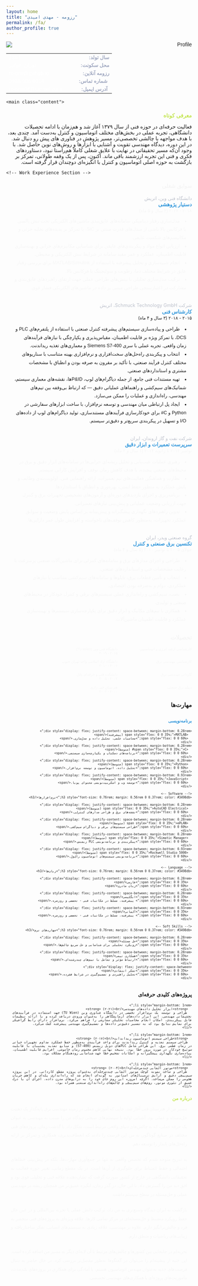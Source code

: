 ```yaml
---
layout: home
title: "رزومه - مهدی امیدی"
permalink: /fa/
author_profile: true
---
```


<div class="lang-fa">
<aside class="sidebar" style="font-family: 'Vazir', sans-serif; text-align: right; top: 100px ;">
  <img src="/assets/images/profile.png" alt="Profile" class="profile-image" style="display: block; margin: 0 auto;">
  <div class="personal-info" style="width: 100%;">
    <table class="info-table" id="farsi-table" style="width: 100%; border-collapse: collapse;">
      <tr>
        <td class="value" style="color: #ffffff; font-size: 0.9em; width: 55%;" id="number">1364</td>
        <script>
          document.getElementById("number").innerText = "1364".replace(/\d/g, function(digit) {
            return '۰۱۲۳۴۵۶۷۸۹'[digit];
          });
        </script>
        <td class="label" style="color: #a0a8c0; font-size: 0.85em; width: 45%; direction: rtl;"><strong>سال تولد:</strong></td>
      </tr>
      <tr>
        <td class="value" style="color: #ffffff; font-size: 0.9em; width: 55%;">تهران- توانیر</td>
        <td class="label" style="color: #a0a8c0; font-size: 0.85em; width: 45%; direction: rtl;"><strong>محل سکونت:</strong></td>
      </tr>
      <tr>
        <td class="value" style="color: #ffffff; font-size: 0.9em; width: 55%;">m-omidi.github.io</td>
        <td class="label" style="color: #a0a8c0; font-size: 0.85em; width: 45%; direction: rtl;"><strong>رزومه آنلاین:</strong></td>
      </tr>
      <tr>
        <td class="value" style="color: #ffffff; font-size: 0.9em; width: 55%;" id="phoneNumber">0936 906 6014</td>
        <script>
          document.getElementById("phoneNumber").innerText = document.getElementById("phoneNumber").innerText.replace(/\d/g, function(digit) {
            return '۰۱۲۳۴۵۶۷۸۹'[digit];
          });
        </script>
        <td class="label" style="color: #a0a8c0; font-size: 0.85em; width: 45%; direction: rtl;">
          <i class="fas fa-phone-alt" style="color: #ffffff; margin-right: 5px"></i> <strong>شماره تماس:</strong>
        </td>
      </tr>
      <tr>
        <td class="value" style="color: #ffffff; font-size: 0.9em; width: 55%;">m-omidi@hotmail.com</td>
        <td class="label" style="color: #a0a8c0; font-size: 0.85em; width: 45%; direction: rtl;">
          <i class="fas fa-envelope" style="color: #ffffff; margin-right: 5px;"></i> <strong>آدرس ایمیل:</strong>
        </td>
      </tr>
    </table>
  </div>
</aside>


    <main class="content">
<section class="resume-section" style="font-family: 'Vazir', sans-serif; direction: rtl;">
  <h2 style="
    margin-bottom: 0.8em;
    font-size: 1.05em;
    color: #c3e550;
    font-family: 'Vazir', sans-serif;
  ">معرفی کوتاه</h2>

  <p class="profile-text" style="
    text-align: justify;
    text-justify: inter-word;
    line-height: 2;
    margin: 0 auto;
    max-width: 95%;
    word-spacing: -0.05em;
    font-size: 0.82em;
    color: #f5f5f5;
    font-family: 'Vazir', sans-serif;
    direction: rtl;">
    
فعالیت حرفه‌ای در حوزه فنی از سال ۱۳۷۹ آغاز شد و هم‌زمان با ادامه تحصیلات دانشگاهی، تجربه عملی در بخش‌های مختلف اتوماسیون و کنترل به‌دست آمد. چندی بعد، با هدف مواجهه با چالشی تخصصی‌تر، مسیر پژوهش در فناوری های پیش رو دنبال شد. در این دوره، دیدگاه مهندسی تقویت و آشنایی با ابزارها و روش‌های نوین حاصل شد. با وجود آن‌که مسیر تحقیقاتی در نهایت با علایق شغلی کاملاً هم‌راستا نبود، دستاوردهای فکری و فنی این تجربه ارزشمند باقی ماند. اکنون، پس از یک وقفه طولانی، تمرکز بر بازگشت به حوزه اصلی اتوماسیون و کنترل با انگیزه‌ای دوچندان قرار گرفته است.
  </p>
</section>

    <!-- Work Experience Section -->
<section class="resume-section" style="font-family: 'Vazir', sans-serif; direction: rtl; text-align: right; color: #f5f5f5; margin-bottom: 2em;">
  <h2 style="font-size: 1.05em; color: #c3e50; margin-bottom: 1.2em;">سوابق شغلی</h2>

  <div class="experience-item-fa" style="margin-bottom: 2em;">
    <p class="company" style="margin-bottom: 0.1em; font-size: 0.9em; direction: rtl; color: #bcc0cb;">دانشگاه فنی وین، اتریش</p>
    <h3 style="margin: 0 0 0.1em 0; font-size: 1em; font-weight: bold;; color: #3498db; direction: rtl;">دستیار پژوهشی</h3>
    <p class="duration" style="margin: 0; font-size: 0.85em; direction: rtl;">۲۰۱۸ - ۲۰۲۲ (۴ سال و ۵ ماه)</p>
    <ul class="responsibilities" style="font-size: 0.9em; line-height: 1.8; padding-right: 1.2em; margin-top: 0.8em; list-style-position: inside; font-family: 'Vazir', sans-serif; direction: rtl;">
      <li>مدل‌سازی رفتار دینامیکی سامانه‌های عایق‌بندی ماشین‌های الکتریکی تحت تنش پالسی با فرکانس بالا ناشی از مبدل‌های قدرت مبتنی بر SiC، با تمرکز بر پدیده‌های تخلیه جزئی و مکانیسم‌های شکست عایقی.</li>
      <li>ارزیابی انواع مواد و پیکربندی‌های عایقی برای شناسایی مکانیزم‌های خرابی و بهینه‌سازی قابلیت اطمینان، عملکرد و عمر مفید سامانه در شرایط تنش الکتریکی و محیطی.</li>
      <li>انجام شبیه‌سازی و تحلیل پیشرفته با استفاده از MATLAB/Simulink برای بررسی رفتار عایق در شرایط مختلف دما، رطوبت و سوئیچینگ با فرکانس بالا.</li>
      <li>ترکیب مدل‌سازی تحلیلی با بینش‌های طراحی عملی جهت ارتقای راهبردهای عایق‌بندی و مشارکت در اعتبارسنجی طراحی مبتنی بر داده در ماشین‌های الکتریکی فشار قوی.</li>
    </ul>
  </div>
</section>

<div class="experience-item-fa" style="margin-bottom: 2em;">
  <p class="company" style="margin-bottom: 0.1em; font-size: 0.9em; direction: rtl; color: #bcc0cb;">شرکت Schmuck Technology GmbH، اتریش</p>
  <h3 style="margin-top: 0; margin-bottom: 0.1em; font-size: 1em; font-weight: bold; color: #3498db; direction: rtl;">کارشناس فنی</h3>
  <p class="duration" style="margin-top: 0; font-size: 0.85em; direction: rtl;">۲۰۱۵ - ۲۰۱۸ (۳ سال و ۴ ماه)</p>
  <ul class="responsibilities" style="font-size: 0.9em; line-height: 1.8; padding-right: 1.2em; margin-top: 0.8em; list-style-position: inside; font-family: 'Vazir', sans-serif; direction: rtl;">
    <li>طراحی و پیاده‌سازی سیستم‌های پیشرفته کنترل صنعتی با استفاده از پلتفرم‌های PLC و DCS، با تمرکز ویژه بر قابلیت اطمینان، مقیاس‌پذیری و یکپارچگی با نیازهای فرآیندهای زمان واقعی. تجربه عملی با سری Siemens S7-400 و معماری‌های تغذیه ریداندنت.</li>
    <li>انتخاب و پیکربندی راه‌حل‌های سخت‌افزاری و نرم‌افزاری بهینه متناسب با سناریوهای مختلف کنترل فرآیند صنعتی، با تأکید بر مقرون به صرفه بودن و انطباق با مشخصات مشتری و استانداردهای صنعتی.</li>
    <li>تهیه مستندات فنی جامع، از جمله دیاگرام‌های لوپ، P&ID‌ها، نقشه‌های معماری سیستم، شماتیک‌های سیم‌کشی و راهنماهای عملیاتی دقیق — که ارتباط بی‌وقفه بین تیم‌های مهندسی، راه‌اندازی و عملیات را ممکن می‌سازد.</li>
    <li>ایجاد پل ارتباطی میان مهندسی و توسعه نرم‌افزار، با ساخت ابزارهای سفارشی در Python و C# برای خودکارسازی فرآیندهای مستندسازی، تولید دیاگرام‌های لوپ از داده‌های I/O و تسهیل در پیکربندی سریع‌تر و دقیق‌تر سیستم.</li>
  </ul>
</div>


<div class="experience-item-fa" style="margin-bottom: 2em; font-family: 'Vazir', sans-serif; direction: rtl; text-align: right; color: #f5f5f5;">
  <p class="company" style="margin-bottom: 0.1em; font-size: 0.9em; color: #bcc0cb;">شرکت نفت و گاز اروندان، ایران</p>
  <h3 style="margin-top: 0; margin-bottom: 0.1em; font-size: 1em; font-weight: bold; color: #3498db;">سرپرست تعمیرات و ابزار دقیق</h3>
  <p class="duration" style="margin-top: 0; font-size: 0.85em;">نوامبر ۲۰۱۲ تا ژانویه ۲۰۱۴ (۱ سال و ۲ ماه)</p>
  <ul class="responsibilities" style="font-size: 0.9em; line-height: 1.8; padding-right: 1.2em; margin-top: 0.8em; list-style-position: inside;">
    <li>رهبری عملیات عیب‌یابی و تحلیل ریشه‌ای خرابی‌ها در سامانه‌های ابزار دقیق و برق در محیط‌های صنعتی پیچیده، با هدف کاهش زمان توقف و افزایش کارایی سیستم.</li>
    <li>نظارت و هماهنگی فعالیت‌های تیم تعمیرات، ارائه راهنمایی فنی، اولویت‌بندی وظایف و پایش عملکرد به منظور حفظ ایمنی، بهره‌وری و انطباق با استانداردها.</li>
    <li>برنامه‌ریزی و اجرای بازدیدهای دوره‌ای و آزمون‌های تشخیصی تجهیزات برق و کنترل جهت ارزیابی وضعیت عملیاتی و پیش‌بینی نیازهای تعمیراتی.</li>
    <li>تدوین راهبردهای نگهداری پیشگیرانه و پیش‌بینانه بر اساس پایش وضعیت و سوابق عملکرد تجهیزات، به‌منظور کاهش توقف‌های ناخواسته و افزایش طول عمر دارایی‌ها.</li>
  </ul>
</div>

<div class="experience-item-fa" style="margin-bottom: 2em; font-family: 'Vazir', sans-serif; direction: rtl; text-align: right; color: #f5f5f5;">
  <p class="company" style="margin-bottom: 0.1em; font-size: 0.9em; color: #bcc0cb;">گروه صنعتی ویدر، ایران</p>
  <h3 style="margin-top: 0; margin-bottom: 0.1em; font-size: 1em; font-weight: bold; color: #3498db;">تکنسین برق صنعتی و کنترل</h3>
  <p class="duration" style="margin-top: 0; font-size: 0.85em;">جولای ۲۰۰۵ تا نوامبر ۲۰۱۰ (۵ سال و ۴ ماه)</p>
  <ul class="responsibilities" style="font-size: 0.9em; line-height: 1.8; padding-right: 1.2em; margin-top: 0.8em; list-style-position: inside;">
    <li>طراحی و اجرای مدارهای برق و سامانه‌های کنترلی برای ماشین‌آلات صنعتی پرسرعت با رعایت مشخصات فنی و استانداردهای صنعتی.</li>
    <li>انتخاب و تأمین قطعات برق، تابلوها و سامانه‌های سیم‌کشی متناسب با نیازهای عملکردی، دوام و به‌صرفه بودن اقتصادی.</li>
    <li>نصب، سیم‌کشی و راه‌اندازی عملی سیستم‌های برقی و کنترل خودکار در محیط‌های صنعتی و تولیدی.</li>
    <li>همکاری با تیم‌های مکانیک و ابزار دقیق برای یکپارچه‌سازی سیستم‌ها و بهینه‌سازی عملکرد و قابلیت اطمینان ماشین‌آلات.</li>
  </ul>
</div>


<!-- Add other work experiences in the same format -->
<section class="resume-section" style="direction: rtl; text-align: right; font-family: 'Vazir', sans-serif; color: #f5f5f5;">
  <h2 style="font-size: 1rem; margin-bottom: 1rem;">تحصیلات</h2>

  <div style="display: flex; flex-direction: column; gap: 0.8rem; font-size: 0.6rem;">
    <div style="display: flex; justify-content: space-between; align-items: flex-start;">
      <div style="flex: 0 0 35%;">کارشناسی ارشد انرژی و اتوماسیون</div>
      <div style="flex: 0 0 60%; text-align: right;">
        <div>دانشگاه فنی وین (TU Wien)</div>
        <div>۲۰۱۵ - ۲۰۱۹</div>
      </div>
    </div>
    <div style="display: flex; justify-content: space-between; align-items: flex-start; font-size: 0.6rem;">
      <div style="flex: 0 0 35%;">کارشناسی مهندسی برق</div>
      <div style="flex: 0 0 60%; text-align: right;">
        <div>دانشگاه آزاد اسلامی واحد تهران جنوب</div>
        <div>۲۰۰۶ - ۲۰۱۰</div>
      </div>
    </div>
    <div style="display: flex; justify-content: space-between; align-items: flex-start; font-size: 0.6rem;">
      <div style="flex: 0 0 35%;">کاردانی مهندسی برق</div>
      <div style="flex: 0 0 60%; text-align: right;">
        <div>دانشکده فنی و حرفه‌ای بابل</div>
        <div>۲۰۰۲ - ۲۰۰۵</div>
      </div>
    </div>
    <div style="display: flex; justify-content: space-between; align-items: flex-start; font-size: 0.6rem;">
      <div style="flex: 0 0 35%;">دیپلم برق صنعتی</div>
      <div style="flex: 0 0 60%; text-align: right;">
        <div>هنرستان فنی رازی</div>
        <div>۲۰۰۰ - ۲۰۰۲</div>
      </div>
    </div>

  </div>
</section>

<section class="resume-section" style="margin-bottom: 1.4rem; direction: rtl; font-family: 'Vazir', sans-serif;">
  <h2 style="font-size: 1rem; margin-bottom: 1.1rem;">مهارت‌ها</h2>

  <div style="display: flex; flex-direction: column; font-size: 0.6rem;">
    <!-- Programming -->
    <h3 style="font-size: 0.76rem; margin: 0.56rem 0 0.37rem; color: #3498db;">برنامه‌نویسی</h3>

    <div style="display: flex; justify-content: space-between; margin-bottom: 0.28rem;">
      <span style="flex: 0 0 35%;">MATLAB (پیشرفته)</span>
      <span style="flex: 0 0 60%;">محاسبات علمی، تحلیل داده و مدل‌سازی.</span>
    </div>
    <div style="display: flex; justify-content: space-between; margin-bottom: 0.28rem;">
      <span style="flex: 0 0 35%;">C# (متوسط)</span>
      <span style="flex: 0 0 60%;">برنامه‌های دسکتاپ و یکپارچه‌سازی سیستمی.</span>
    </div>
    <div style="display: flex; justify-content: space-between; margin-bottom: 0.28rem;">
      <span style="flex: 0 0 35%;">Python (متوسط)</span>
      <span style="flex: 0 0 60%;">تحلیل داده، اتوماسیون و توسعه نرم‌افزار.</span>
    </div>
    <div style="display: flex; justify-content: space-between; margin-bottom: 0.93rem;">
      <span style="flex: 0 0 35%;">JavaScript (متوسط)</span>
      <span style="flex: 0 0 60%;">توسعه وب و اسکریپت‌نویسی محتوای پویا.</span>
    </div>

    <!-- Software -->
    <h3 style="font-size: 0.76rem; margin: 0.56rem 0 0.37rem; color: #3498db;">نرم‌افزارها</h3>

    <div style="display: flex; justify-content: space-between; margin-bottom: 0.28rem;">
      <span style="flex: 0 0 35%;">AutoCAD Electrical (متوسط)</span>
      <span style="flex: 0 0 60%;">نقشه‌های برق و طراحی مدارهای کنترلی.</span>
    </div>
    <div style="display: flex; justify-content: space-between; margin-bottom: 0.28rem;">
      <span style="flex: 0 0 35%;">ePLAN (متوسط)</span>
      <span style="flex: 0 0 60%;">طراحی سیستم‌های برقی و دیاگرام سیم‌کشی.</span>
    </div>
    <div style="display: flex; justify-content: space-between; margin-bottom: 0.28rem;">
      <span style="flex: 0 0 35%;">Simatic Manager (متوسط)</span>
      <span style="flex: 0 0 60%;">پیکربندی و برنامه‌نویسی PLC زیمنس.</span>
    </div>
    <div style="display: flex; justify-content: space-between; margin-bottom: 0.93rem;">
      <span style="flex: 0 0 35%;">Rockwell Studio 5000 (متوسط)</span>
      <span style="flex: 0 0 60%;">برنامه‌نویسی سیستم‌های اتوماسیون راک‌ول.</span>
    </div>

    <!-- Language -->
    <h3 style="font-size: 0.76rem; margin: 0.56rem 0 0.37rem; color: #3498db;">زبان‌ها</h3>

    <div style="display: flex; justify-content: space-between; margin-bottom: 0.28rem;">
      <span style="flex: 0 0 35%;">فارسی</span>
      <span style="flex: 0 0 60%;">زبان مادری</span>
    </div>
    <div style="display: flex; justify-content: space-between; margin-bottom: 0.28rem;">
      <span style="flex: 0 0 35%;">انگلیسی</span>
      <span style="flex: 0 0 60%;"> پیشرفته، مسلط در مکاتبات فنی - تخصصی و روزمره.</span>
    </div>
    <div style="display: flex; justify-content: space-between; margin-bottom: 0.93rem;">
      <span style="flex: 0 0 35%;">آلمانی</span>
      <span style="flex: 0 0 60%;"> پیشرفته، مسلط در مکاتبات فنی - تخصصی و روزمره.</span>
    </div>

    <!-- Soft Skills -->
    <h3 style="font-size: 0.76rem; margin: 0.56rem 0 0.37rem; color: #3498db;">مهارت‌های نرم</h3>

    <div style="display: flex; justify-content: space-between; margin-bottom: 0.28rem;">
      <span style="flex: 0 0 35%;">حل مسئله</span>
      <span style="flex: 0 0 60%;">رویکرد تحلیلی برای شناسایی و حل سریع چالش‌ها.</span>
    </div>
    <div style="display: flex; justify-content: space-between; margin-bottom: 0.28rem;">
      <span style="flex: 0 0 35%;">همکاری تیمی</span>
      <span style="flex: 0 0 60%;">ارتباط مؤثر و تعامل با تیم‌های چندرشته‌ای.</span>
    </div>
    <div style="display: flex; justify-content: space-between;">
      <span style="flex: 0 0 35%;">تفکر انتقادی</span>
      <span style="flex: 0 0 60%;">تحلیل راهبردی و تصمیم‌گیری در شرایط فشرده.</span>
    </div>

  </div>
</section>


<!-- Projects Section -->
<section class="resume-section" style="margin-bottom: 1.2rem; direction: rtl; font-family: 'Vazir', sans-serif;">
  <h2 style="font-size: 0.9rem; margin-bottom: 1rem;">پروژه‌های کلیدی حرفه‌ای</h2>

  <ul style="padding-right: 0; list-style-type: none; font-size: 0.63rem; text-align: justify;">

    <li style="margin-bottom: 1rem;">
      <strong>ابزار تحلیل داده‌های مهندسی</strong> (۲۰۲۱)<br>
      طراحی و توسعه یک نرم‌افزار تخصصی در دانشگاه فناوری وین (TU Wien) جهت استفاده در فرآیندهای تحقیقاتی مهندسی. این ابزار داده‌های آزمایشگاهی را به‌عنوان ورودی دریافت کرده و با ارائه تنظیمات قابل پیکربندی، امکان انجام محاسبات تحلیلی سفارشی را فراهم می‌کرد. نرم‌افزار دارای رابط گرافیکی برای نمایش نتایج بود که به تفسیر دقیق‌تر داده‌ها و تصمیم‌گیری مهندسی پیشرفته کمک می‌کرد.
    </li>

    <li style="margin-bottom: 1rem;">
      <strong>طراحی سیستم اتوماسیون ریداندانت</strong> (۲۰۱۷)<br>
      طراحی سیستم تغذیه و کنترل ریداندنت برای واحد فرآیندی به‌منظور حفظ عملکرد مداوم تجهیزات حیاتی در زمان قطعی برق. این طراحی شامل PLCهای دوبل زیمنس (S7-400) و منابع تغذیه پشتیبان با قابلیت سوئیچ خودکار در صورت بروز خطا بود. نتیجه نهایی کاهش محسوس زمان خاموشی، افزایش قابلیت اطمینان، پیاده‌سازی نگهداری پیشگیرانه و امکانات تشخیص خطا جهت شناسایی زودهنگام مشکلات بود.
    </li>

    <li style="margin-bottom: 1rem;">
      <strong>موتور القایی چندمرحله‌ای</strong> (۲۰۰۴)<br>
      طراحی و ساخت نمونه کوچک موتور القایی چندمرحله‌ای به‌عنوان پروژه مقطع کاردانی. در این پروژه سیم‌پیچی دقیق و آرایش ترمینال‌های استاتور به گونه‌ای انجام شد که راه‌اندازی پله‌ای و کاهش جریان هجومی را ممکن می‌ساخت. اگرچه امروزه این روش جای خود را به درایوهای مدرن داده، اجرای آن با درک عمیق از تئوری موتور، روش‌های سیم‌پیچی و چالش‌های راه‌اندازی صنعتی همراه بود.
    </li>

  </ul>
</section>


<!-- About Me Section -->
<section class="resume-section" style="font-family: 'Vazir', sans-serif; direction: rtl;">
  <h2 style="
    margin-bottom: 0.8em;
    font-size: 0.93em;
    color: #c3e550;
    font-family: 'Vazir', sans-serif;
  ">درباره من</h2>

  <p class="profile-text" style="
    text-align: justify;
    text-justify: inter-word;
    line-height: 2;
    margin: 0 auto 1.5em auto;
    max-width: 95%;
    word-spacing: -0.05em;
    font-size: 0.85em;
    color: #f5f5f5;
    font-family: 'Vazir', sans-serif;
    direction: rtl;">
    مسیر من از هنرستان فنی آغاز شد، جایی که آموزش عملی در زمینه مهندسی برق پایه‌گذار یک ذهنیت حل‌مسئله و عملی بود. آشنایی اولیه با سیستم‌های صنعتی دیدگاه من را نسبت به مهندسی به عنوان یک حرفه عملی، که به چالش‌های دنیای واقعی مرتبط است، شکل داد. با گذشت زمان، پروژه‌های فنی مختلف در صنایع گوناگون به من این فرصت را دادند که انعطاف‌پذیری، همکاری و تمرکز بر ارائه راه‌حل‌های پایدار را توسعه دهم.
  </p>

  <p class="profile-text" style="
    text-align: justify;
    text-justify: inter-word;
    line-height: 2;
    margin: 0 auto 1.5em auto;
    max-width: 95%;
    word-spacing: -0.05em;
    font-size: 0.85em;
    color: #f5f5f5;
    font-family: 'Vazir', sans-serif;
    direction: rtl;">
    به تدریج متوجه شدم که تخصص واقعی نه تنها در جمع‌آوری مهارت‌ها، بلکه در پیش‌بینی خطاهای احتمالی و حفظ انضباط برای جلوگیری از آن‌ها است. در یک مقطع زمانی، تغییر حوزه فعالیت به تحقیقاتی دانشگاهی در خارج از کشور صورت گرفت که نشان‌دهنده علاقه فنی و تحلیلی قوی بود و افق دید من را گسترش داد. با این حال، در گذر زمان، انگیزه عمیق‌تر من همچنان ریشه در مهندسی عملی و حل‌مسئله در سطح سیستم داشت.
  </p>

  <p class="profile-text" style="
    text-align: justify;
    text-justify: inter-word;
    line-height: 2;
    margin: 0 auto 1.5em auto;
    max-width: 95%;
    word-spacing: -0.05em;
    font-size: 0.85em;
    color: #f5f5f5;
    font-family: 'Vazir', sans-serif;
    direction: rtl;">
    بازگشت به ایران دیدگاه وسیع‌تری به من داد، ترکیب دانش عملی با تجربه بین‌المللی و در عین حال حفظ رویکرد منضبط و حل‌مسئله‌ای در مرکز تمامی کارها. علاقه ویژه‌ای به پروژه‌های فنی منحصر به فرد و چالش‌برانگیز دارم. علاوه بر مهندسی، علاقه زیادی به سیستم‌های انسانی، تفکر ساختاریافته و زیبایی‌های ریاضیات و منطق دارم.
  </p>

  <p class="profile-text" style="
    text-align: justify;
    text-justify: inter-word;
    line-height: 2;
    margin: 0 auto;
    max-width: 95%;
    word-spacing: -0.05em;
    font-size: 0.85em;
    color: #f5f5f5;
    font-family: 'Vazir', sans-serif;
    direction: rtl;">
    تجربه‌ام در جابجایی بین کشورها و چالش‌های مرتبط با آن لایه‌ای دیگر به مسیر من اضافه کرده است. این جنبه از پیشینه‌ام را می‌توان در گفتگوها به‌طور مفصل‌تر بررسی کرد. در حال حاضر به دنبال فرصت‌های جدید به‌عنوان مهندس اتوماسیون هستم، با آمادگی برای همکاری در پروژه‌های بلندمدت، مأموریت‌های پروژه‌ای یا همکاری‌های مهندسی تخصصی.
  </p>
</section>
